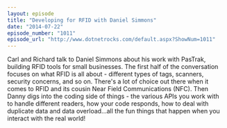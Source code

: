 ```yaml
---
layout: episode
title: "Developing for RFID with Daniel Simmons"
date: "2014-07-22"
episode_number: "1011"
episode_url: "http://www.dotnetrocks.com/default.aspx?ShowNum=1011"
---
```


Carl and Richard talk to Daniel Simmons about his work with PasTrak, building RFID tools for small businesses. The first half of the conversation focuses on what RFID is all about - different types of tags, scanners, security concerns, and so on. There's a lot of choice out there when it comes to RFID and its cousin Near Field Communications (NFC). Then Danny digs into the coding side of things - the various APIs you work with to handle different readers, how your code responds, how to deal with duplicate data and data overload...all the fun things that happen when you interact with the real world!
